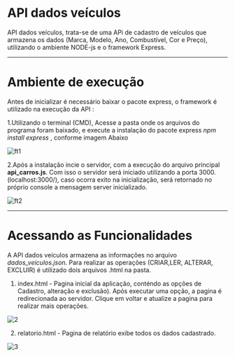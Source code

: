 # API dados veículos

API dados veículos, trata-se de uma APi de cadastro de veículos  que armazena os dados (Marca, Modelo, Ano, Combustível, Cor e Preço), utilizando o ambiente NODE-js e o framework Express.

----------------------------------
# Ambiente de execução

Antes de inicializar é necessário baixar o pacote express, o framework é utilizado na execução da API :

1.Utilizando o terminal (CMD),  Acesse a pasta onde os arquivos do programa foram baixado, e execute a instalação do pacote express  _npm install express_  , conforme imagem Abaixo

![ft1](https://user-images.githubusercontent.com/49642934/91680931-460f1e00-eb23-11ea-8c4f-6d76e4d252a5.JPG)



2.Após a instalação incie o servidor, com a execução do arquivo principal **api_carros.js**. Com isso o servidor será iniciado utilizando a porta 3000. (localhost:3000/), caso ocorra exito na inicialização,  será retornado no próprio console a mensagem server inicializado.

![ft2](https://user-images.githubusercontent.com/49642934/91680951-54f5d080-eb23-11ea-81ca-ad62e7915736.JPG)


----------------------------------
# Acessando as Funcionalidades

A API dados veículos armazena as informações no arquivo _dados_veiculos.json_. Para realizar as operações (CRIAR,LER, ALTERAR, EXCLUIR) é utilizado dois arquivos .html na pasta.

1. index.html - Pagina inicial da aplicação, conténdo as opções de Cadastro, alteração e exclusão). Após executar uma opção, a pagina é redirecionada ao servidor.
Clique em voltar e atualize a pagina para realizar mais operações.

![2](https://user-images.githubusercontent.com/49642934/91681950-6c828880-eb26-11ea-8ed9-99ecbac89787.JPG)


2. relatorio.html - Pagina de relatório exibe todos os dados cadastrado.

 ![3](https://user-images.githubusercontent.com/49642934/91681966-7ad0a480-eb26-11ea-9f16-335f91adee46.JPG)
 
